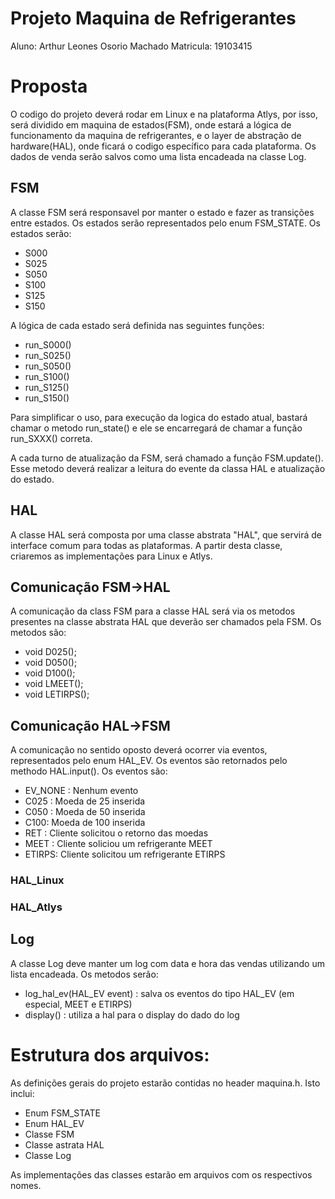 # Projeto Maquina de Refrigerantes
Aluno: Arthur Leones Osorio Machado
Matricula: 19103415

# Proposta
O codigo do projeto deverá rodar em Linux e na plataforma Atlys, por isso, será dividido em maquina de estados(FSM), onde estará a lógica de funcionamento da maquina de refrigerantes, e o layer de abstração de hardware(HAL), onde ficará o codigo específico para cada plataforma. Os dados de venda serão salvos como uma lista encadeada na classe Log.

## FSM
A classe FSM será responsavel por manter o estado e fazer as transições entre estados. Os estados serão representados pelo enum FSM_STATE. Os estados serão:
- S000
- S025
- S050
- S100
- S125
- S150

A lógica de cada estado será definida nas seguintes funções:
- run_S000()
- run_S025()
- run_S050()
- run_S100()
- run_S125()
- run_S150()

Para simplificar o uso, para execução da logica do estado atual, bastará chamar o metodo run_state() e ele se encarregará de chamar a função run_SXXX() correta.

A cada turno de atualização da FSM, será chamado a função FSM.update(). Esse metodo deverá realizar a leitura do evente da classa HAL e atualização do estado.

## HAL
A classe HAL será composta por uma classe abstrata "HAL", que servirá de interface comum para todas as plataformas. A partir desta classe, criaremos as implementações para Linux e Atlys.

## Comunicação FSM->HAL
A comunicação da class FSM para a classe HAL será via os metodos presentes na classe abstrata HAL que deverão ser chamados pela FSM. Os metodos são:
- void D025();
- void D050();
- void D100();
- void LMEET();
- void LETIRPS();

## Comunicação HAL->FSM
A comunicação no sentido oposto deverá ocorrer via eventos, representados pelo enum HAL_EV. Os eventos são retornados pelo methodo HAL.input(). Os eventos são:
- EV_NONE : Nenhum evento
- C025 : Moeda de 25 inserida
- C050 : Moeda de 50 inserida
- C100: Moeda de 100 inserida
- RET  : Cliente solicitou o retorno das moedas
- MEET : Cliente soliciou um refrigerante MEET
- ETIRPS: Cliente solicitou um refrigerante ETIRPS

### HAL_Linux



### HAL_Atlys



## Log
A classe Log deve manter um log com data e hora das vendas utilizando um lista encadeada. Os metodos serão:
- log_hal_ev(HAL_EV event) : salva os eventos do tipo HAL_EV (em especial, MEET e ETIRPS)
- display() : utiliza a hal para o display do dado do log


# Estrutura dos arquivos:
As definições gerais do projeto estarão contidas no header maquina.h. Isto inclui:
- Enum FSM_STATE
- Enum HAL_EV
- Classe FSM
- Classe astrata HAL
- Classe Log

As implementações das classes estarão em arquivos com os respectivos nomes.
